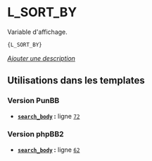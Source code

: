 # L_SORT_BY


Variable d'affichage.

```html
{L_SORT_BY}
```

[*Ajouter une description*](https://fa-tvars.appspot.com/var/L_SORT_BY)

## Utilisations dans les templates

### Version PunBB
* __[`search_body`](../tpl/var/punbb/search_body.md#readme) :__ ligne [`72`](../tpl/src/punbb/search_body.tpl#L72)

### Version phpBB2
* __[`search_body`](../tpl/var/subsilver/search_body.md#readme) :__ ligne [`62`](../tpl/src/subsilver/search_body.tpl#L62)